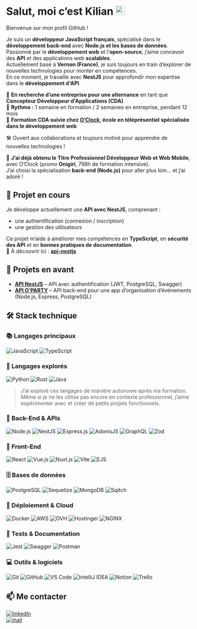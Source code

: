 # Salut, moi c’est Kilian <img src="https://media.giphy.com/media/hvRJCLFzcasrR4ia7z/giphy.gif" width="25px">

Bienvenue sur mon profil GitHub !  

Je suis un **développeur JavaScript français**, spécialisé dans le **développement back-end** avec **Node.js et les bases de données**.  
Passionné par le **développement web** et l’**open-source**, j’aime concevoir des **API** et des applications web **scalables**.  
Actuellement basé à **Vernon (France)**, je suis toujours en train d’explorer de nouvelles technologies pour monter en compétences.  
En ce moment, je travaille avec **NestJS** pour approfondir mon expertise dans le **développement d'API**.  

🎯 **En recherche d’une entreprise pour une alternance** en tant que **Concepteur Développeur d'Applications (CDA)**  
📅 **Rythme :** 1 semaine en formation / 2 semaines en entreprise, pendant 12 mois  
🏫 **Formation CDA suivie chez [O’Clock](https://oclock.io/), école en téléprésentiel spécialisée dans le développement web**

🛠️ Ouvert aux collaborations et toujours motivé pour apprendre de nouvelles technologies !

🌱 **J’ai déjà obtenu le Titre Professionnel Développeur Web et Web Mobile**, avec O’Clock (promo **Onigiri**, 798h de formation intensive).  
J’ai choisi la spécialisation **back-end (Node.js)** pour aller plus loin… et j’ai adoré !

## 🔭 Projet en cours  

Je développe actuellement une **API avec NestJS**, comprenant :
- une authentification (connexion / inscription)
- une gestion des utilisateurs

Ce projet m’aide à améliorer mes compétences en **TypeScript**, en **sécurité des API** et en **bonnes pratiques de documentation**.  
🔗 À découvrir ici : **[api-nestjs](https://github.com/KilianPlusquellec/api-nestjs)**  

## 📌 Projets en avant  

- **[API NestJS](https://github.com/KilianPlusquellec/api-nestjs)** – API avec authentification (JWT, PostgreSQL, Swagger)  
- **[API O’PARTY](https://github.com/KilianPlusquellec/api-o-party)** – API back-end pour une app d’organisation d’événements (Node.js, Express, PostgreSQL)  

## 🛠️ Stack technique  

### 📚 Langages principaux  

<section>
    <img src="https://img.shields.io/badge/JavaScript-F7DF1E?style=for-the-badge&logo=javascript&logoColor=black" alt="JavaScript" />
    <img src="https://img.shields.io/badge/TypeScript-3178C6?style=for-the-badge&logo=typescript&logoColor=white" alt="TypeScript" />
</section>

### 🧪 Langages explorés  

<section>
    <img src="https://img.shields.io/badge/Python-3776AB?style=for-the-badge&logo=python&logoColor=white" alt="Python" />
    <img src="https://img.shields.io/badge/Rust-000000?style=for-the-badge&logo=rust&logoColor=white" alt="Rust" />
    <img src="https://img.shields.io/badge/Java-007396?style=for-the-badge&logo=java&logoColor=white" alt="Java" />
</section>

> J’ai exploré ces langages de manière autonome après ma formation. Même si je ne les utilise pas encore en contexte professionnel, j’aime expérimenter avec et créer de petits projets fonctionnels.

### 🚀 Back-End & APIs  

<section>
    <img src="https://img.shields.io/badge/Node.js-339933?style=for-the-badge&logo=nodedotjs&logoColor=white" alt="Node.js" />
    <img src="https://img.shields.io/badge/NestJS-E0234E?style=for-the-badge&logo=nestjs&logoColor=white" alt="NestJS" />
    <img src="https://img.shields.io/badge/Express.js-%23404d59.svg?style=for-the-badge&logo=express&logoColor=%2361DAFB" alt="Express.js" />
    <img src="https://img.shields.io/badge/AdonisJS-5A45FF?style=for-the-badge&logo=adonisjs&logoColor=white" alt="AdonisJS" />
    <img src="https://img.shields.io/badge/GraphQL-E10098?style=for-the-badge&logo=graphql&logoColor=white" alt="GraphQL" /> 
    <img src="https://img.shields.io/badge/Zod-007ACC?style=for-the-badge&logo=zod&logoColor=white" alt="Zod" />
</section>

### 📖 Front-End  

<section>
    <img src="https://img.shields.io/badge/React-61DAFB?style=for-the-badge&logo=react&logoColor=white" alt="React" />
    <img src="https://img.shields.io/badge/Vue.js-4FC08D?style=for-the-badge&logo=vuedotjs&logoColor=white" alt="Vue.js" />
    <img src="https://img.shields.io/badge/Nuxt.js-4FC08D?style=for-the-badge&logo=nuxt.js&logoColor=white" alt="Nuxt.js" />
    <img src="https://img.shields.io/badge/Vite-646CFF?style=for-the-badge&logo=vite&logoColor=white" alt="Vite" />
    <img src="https://img.shields.io/badge/EJS-8A2BE2?style=for-the-badge&logo=ejs&logoColor=white" alt="EJS" />
</section>

### 🗄️ Bases de données  

<section>
    <img src="https://img.shields.io/badge/PostgreSQL-336791?style=for-the-badge&logo=postgresql&logoColor=white" alt="PostgreSQL" />
    <img src="https://img.shields.io/badge/Sequelize-52B0E7?style=for-the-badge&logo=sequelize&logoColor=white" alt="Sequelize" />
    <img src="https://img.shields.io/badge/MongoDB-4DB33D?style=for-the-badge&logo=mongodb&logoColor=white" alt="MongoDB" />
    <img src="https://img.shields.io/badge/Sqitch-FF6C37?style=for-the-badge&logo=postgresql&logoColor=white" alt="Sqitch" />
</section>

### 🚀 Déploiement & Cloud  

<section>
    <img src="https://img.shields.io/badge/Docker-2496ED?style=for-the-badge&logo=docker&logoColor=white" alt="Docker" />
    <img src="https://img.shields.io/badge/AWS-232F3E?style=for-the-badge&logo=amazon-aws&logoColor=white" alt="AWS" />
    <img src="https://img.shields.io/badge/OVH-123F6D?style=for-the-badge&logo=ovh&logoColor=white" alt="OVH" />
    <img src="https://img.shields.io/badge/Hostinger-673DE6?style=for-the-badge&logo=hostinger&logoColor=white" alt="Hostinger" />
    <img src="https://img.shields.io/badge/NGINX-009639?style=for-the-badge&logo=nginx&logoColor=white" alt="NGINX" />
</section>

### 🧪 Tests & Documentation  

<section>
    <img src="https://img.shields.io/badge/Jest-C21325?style=for-the-badge&logo=jest&logoColor=white" alt="Jest" />
    <img src="https://img.shields.io/badge/Swagger-85EA2D?style=for-the-badge&logo=swagger&logoColor=black" alt="Swagger" />
    <img src="https://img.shields.io/badge/Postman-FF6C37?style=for-the-badge&logo=postman&logoColor=white" alt="Postman" />
</section>

### 💻 Outils & logiciels  

![Git](https://img.shields.io/badge/-Git-black?style=for-the-badge&logo=git)
![GitHub](https://img.shields.io/badge/-GitHub-181717?style=for-the-badge&logo=github&logoColor=white)
![VS Code](https://img.shields.io/badge/Visual%20Studio%20Code-0078d7.svg?style=for-the-badge&logo=visual-studio-code&logoColor=white)
![IntelliJ IDEA](https://img.shields.io/badge/IntelliJ%20IDEA-000000?style=for-the-badge&logo=intellij-idea&logoColor=white)
![Notion](https://img.shields.io/badge/Notion-000000?style=for-the-badge&logo=notion&logoColor=white)
![Trello](https://img.shields.io/badge/Trello-0052CC?style=for-the-badge&logo=trello&logoColor=white)

## 📫 Me contacter  

[![linkedIn](https://img.shields.io/static/v1?message=LINKEDIN&label=&logo=LINKEDIN&style=for-the-badge&color=darkblue)](https://www.linkedin.com/in/kilian-plusquellec/)  
[![mail](https://img.shields.io/static/v1?message=mail&label=&logo=gmail&logoColor=FFFFFF&style=for-the-badge&color=05122A)](mailto:k.plusquellec@free.fr) 
